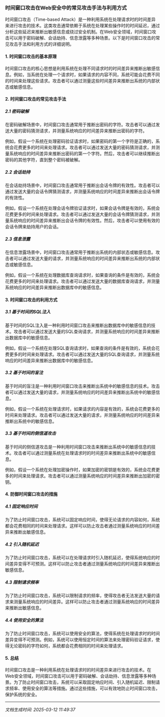 ### 时间窗口攻击在Web安全中的常见攻击手法与利用方式

时间窗口攻击（Time-based Attack）是一种利用系统在处理请求时的时间差异来进行攻击的技术。这类攻击通常依赖于系统在处理某些操作时的时间延迟，通过分析这些延迟来推断出敏感信息或绕过安全机制。在Web安全领域，时间窗口攻击可以用于密码破解、会话劫持、信息泄露等多种场景。以下是时间窗口攻击的常见攻击手法和利用方式的详细说明。

#### 1. 时间窗口攻击的基本原理

时间窗口攻击的核心思想是利用系统在处理不同请求时的时间差异来推断出敏感信息。例如，当系统在处理一个请求时，如果请求的内容不同，系统可能会花费不同的时间来处理这些请求。攻击者可以通过测量这些时间差异来推断出系统的内部状态或敏感信息。

#### 2. 时间窗口攻击的常见攻击手法

##### 2.1 密码破解

在密码破解场景中，时间窗口攻击通常用于推断出密码的字符。攻击者可以通过发送大量的密码猜测请求，并测量系统响应的时间差异来推断出密码的字符。

例如，假设一个系统在处理密码验证请求时，如果密码的第一个字符是正确的，系统会花费更多的时间来处理请求。攻击者可以通过发送大量的密码猜测请求，并测量系统响应的时间差异来推断出密码的第一个字符。然后，攻击者可以继续推断出密码的其他字符，直到整个密码被破解。

##### 2.2 会话劫持

在会话劫持场景中，时间窗口攻击通常用于推断出会话令牌的有效性。攻击者可以通过发送大量的会话令牌猜测请求，并测量系统响应的时间差异来推断出会话令牌的有效性。

例如，假设一个系统在处理会话令牌验证请求时，如果会话令牌是有效的，系统会花费更多的时间来处理请求。攻击者可以通过发送大量的会话令牌猜测请求，并测量系统响应的时间差异来推断出会话令牌的有效性。然后，攻击者可以使用有效的会话令牌来劫持用户的会话。

##### 2.3 信息泄露

在信息泄露场景中，时间窗口攻击通常用于推断出系统的内部状态或敏感信息。攻击者可以通过发送大量的请求，并测量系统响应的时间差异来推断出系统的内部状态或敏感信息。

例如，假设一个系统在处理数据库查询请求时，如果查询的条件是有效的，系统会花费更多的时间来处理请求。攻击者可以通过发送大量的数据库查询请求，并测量系统响应的时间差异来推断出数据库中的敏感信息。

#### 3. 时间窗口攻击的利用方式

##### 3.1 基于时间的SQL注入

基于时间的SQL注入是一种利用时间窗口攻击来推断出数据库中的敏感信息的技术。攻击者可以通过发送大量的SQL查询请求，并测量系统响应的时间差异来推断出数据库中的敏感信息。

例如，假设一个系统在处理SQL查询请求时，如果查询的条件是有效的，系统会花费更多的时间来处理请求。攻击者可以通过发送大量的SQL查询请求，并测量系统响应的时间差异来推断出数据库中的敏感信息。

##### 3.2 基于时间的盲注

基于时间的盲注是一种利用时间窗口攻击来推断出系统中的敏感信息的技术。攻击者可以通过发送大量的请求，并测量系统响应的时间差异来推断出系统中的敏感信息。

例如，假设一个系统在处理请求时，如果请求的内容是有效的，系统会花费更多的时间来处理请求。攻击者可以通过发送大量的请求，并测量系统响应的时间差异来推断出系统中的敏感信息。

##### 3.3 基于时间的侧信道攻击

基于时间的侧信道攻击是一种利用时间窗口攻击来推断出系统中的敏感信息的技术。攻击者可以通过测量系统在处理请求时的时间差异来推断出系统中的敏感信息。

例如，假设一个系统在处理加密操作时，如果加密的密钥是有效的，系统会花费更多的时间来处理请求。攻击者可以通过测量系统响应的时间差异来推断出加密的密钥。

#### 4. 防御时间窗口攻击的措施

##### 4.1 固定响应时间

为了防止时间窗口攻击，系统可以固定响应时间，使得无论请求的内容如何，系统都会花费相同的时间来处理请求。这样可以防止攻击者通过测量系统响应的时间差异来推断出敏感信息。

##### 4.2 引入随机延迟

为了防止时间窗口攻击，系统可以在处理请求时引入随机延迟，使得系统响应的时间差异变得不可预测。这样可以防止攻击者通过测量系统响应的时间差异来推断出敏感信息。

##### 4.3 限制请求频率

为了防止时间窗口攻击，系统可以限制请求的频率，使得攻击者无法发送大量的请求来测量系统响应的时间差异。这样可以防止攻击者通过测量系统响应的时间差异来推断出敏感信息。

##### 4.4 使用安全的算法

为了防止时间窗口攻击，系统可以使用安全的算法，使得系统在处理请求时的时间差异变得不可预测。例如，系统可以使用恒定时间的算法来处理密码验证请求，使得无论密码的字符如何，系统都会花费相同的时间来处理请求。

#### 5. 总结

时间窗口攻击是一种利用系统在处理请求时的时间差异来进行攻击的技术。在Web安全领域，时间窗口攻击可以用于密码破解、会话劫持、信息泄露等多种场景。为了防止时间窗口攻击，系统可以采取固定响应时间、引入随机延迟、限制请求频率、使用安全的算法等措施。通过这些措施，可以有效地防止时间窗口攻击，保护系统的安全。

---

*文档生成时间: 2025-03-12 11:49:37*




















